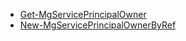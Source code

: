 * [Get-MgServicePrincipalOwner](/powershell/module/microsoft.graph.applications/get-mgserviceprincipalowner?view=graph-powershell-1.0)
* [New-MgServicePrincipalOwnerByRef](/powershell/module/microsoft.graph.applications/new-mgserviceprincipalownerbyref?view=graph-powershell-1.0)
